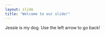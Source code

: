 ```yaml
---
layout: slide
title: "Welcome to our slide!"
---
```

Jessie is my dog.
Use the left arrow to go back!

